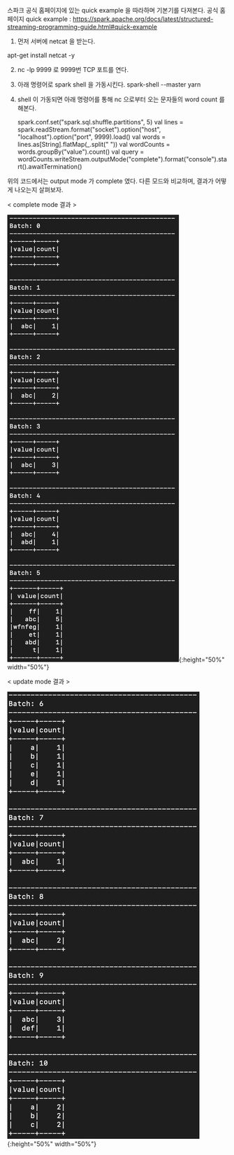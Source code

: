 스파크 공식 홈페이지에 있는 quick example 을 따라하며 기본기를 다져본다.
공식 홈페이지 quick example : https://spark.apache.org/docs/latest/structured-streaming-programming-guide.html#quick-example  

1. 먼저 서버에 netcat 을 받는다.

apt-get install netcat -y  

2. nc -lp 9999 로 9999번 TCP 포트를 연다.  

3. 아래 명령어로 spark shell 을 가동시킨다.
spark-shell --master yarn  

4. shell 이 가동되면 아래 명령어를 통해 nc 으로부터 오는 문자들의
word count 를 해본다.


    spark.conf.set("spark.sql.shuffle.partitions", 5)
    val lines = spark.readStream.format("socket").option("host", "localhost").option("port", 9999).load()
    val words = lines.as[String].flatMap(_.split(" "))
    val wordCounts = words.groupBy("value").count()
    val query = wordCounts.writeStream.outputMode("complete").format("console").start().awaitTermination()  
  
위의 코드에서는 output mode 가 complete 였다.
다른 모드와 비교하며, 결과가 어떻게 나오는지 살펴보자.  

< complete mode 결과 >

![](/quick_example/complete%20mode.png){:height="50%" width="50%"}

< update mode 결과 >

![](/quick_example/update%20mode.png){:height="50%" width="50%"}
